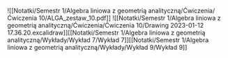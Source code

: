 ![[Notatki/Semestr 1/Algebra liniowa z geometrią analityczną/Ćwiczenia/Ćwiczenia 10/ALGA_zestaw_10.pdf]]
![[Notatki/Semestr 1/Algebra liniowa z geometrią analityczną/Ćwiczenia/Ćwiczenia 10/Drawing 2023-01-12 17.36.20.excalidraw]][[Notatki/Semestr 1/Algebra liniowa z geometrią analityczną/Wykłady/Wykład 7/Wykład 7]][[Notatki/Semestr 1/Algebra liniowa z geometrią analityczną/Wykłady/Wykład 9/Wykład 9]]